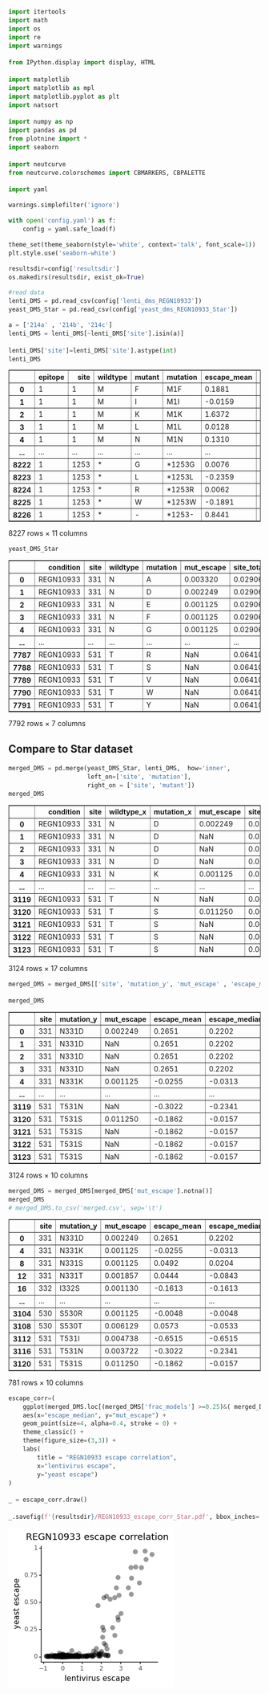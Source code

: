 ```python
import itertools
import math
import os
import re
import warnings

from IPython.display import display, HTML

import matplotlib
import matplotlib as mpl
import matplotlib.pyplot as plt
import natsort

import numpy as np
import pandas as pd
from plotnine import *
import seaborn

import neutcurve
from neutcurve.colorschemes import CBMARKERS, CBPALETTE

import yaml
```


```python
warnings.simplefilter('ignore')
```


```python
with open('config.yaml') as f:
    config = yaml.safe_load(f)
```


```python
theme_set(theme_seaborn(style='white', context='talk', font_scale=1))
plt.style.use('seaborn-white')
```


```python
resultsdir=config['resultsdir']
os.makedirs(resultsdir, exist_ok=True)
```


```python
#read data
lenti_DMS = pd.read_csv(config['lenti_dms_REGN10933'])
yeast_DMS_Star = pd.read_csv(config['yeast_dms_REGN10933_Star'])
```


```python
a = ['214a' , '214b', '214c']
lenti_DMS = lenti_DMS[~lenti_DMS['site'].isin(a)]

lenti_DMS['site']=lenti_DMS['site'].astype(int)
lenti_DMS
```




<div>
<style scoped>
    .dataframe tbody tr th:only-of-type {
        vertical-align: middle;
    }

    .dataframe tbody tr th {
        vertical-align: top;
    }

    .dataframe thead th {
        text-align: right;
    }
</style>
<table border="1" class="dataframe">
  <thead>
    <tr style="text-align: right;">
      <th></th>
      <th>epitope</th>
      <th>site</th>
      <th>wildtype</th>
      <th>mutant</th>
      <th>mutation</th>
      <th>escape_mean</th>
      <th>escape_median</th>
      <th>escape_std</th>
      <th>n_models</th>
      <th>times_seen</th>
      <th>frac_models</th>
    </tr>
  </thead>
  <tbody>
    <tr>
      <th>0</th>
      <td>1</td>
      <td>1</td>
      <td>M</td>
      <td>F</td>
      <td>M1F</td>
      <td>0.1881</td>
      <td>0.1881</td>
      <td>0.0822</td>
      <td>2</td>
      <td>2.50</td>
      <td>0.50</td>
    </tr>
    <tr>
      <th>1</th>
      <td>1</td>
      <td>1</td>
      <td>M</td>
      <td>I</td>
      <td>M1I</td>
      <td>-0.0159</td>
      <td>-0.0159</td>
      <td>0.0653</td>
      <td>2</td>
      <td>3.00</td>
      <td>0.50</td>
    </tr>
    <tr>
      <th>2</th>
      <td>1</td>
      <td>1</td>
      <td>M</td>
      <td>K</td>
      <td>M1K</td>
      <td>1.6372</td>
      <td>1.4280</td>
      <td>0.9661</td>
      <td>3</td>
      <td>1.00</td>
      <td>0.75</td>
    </tr>
    <tr>
      <th>3</th>
      <td>1</td>
      <td>1</td>
      <td>M</td>
      <td>L</td>
      <td>M1L</td>
      <td>0.0128</td>
      <td>0.0167</td>
      <td>0.0803</td>
      <td>4</td>
      <td>1.50</td>
      <td>1.00</td>
    </tr>
    <tr>
      <th>4</th>
      <td>1</td>
      <td>1</td>
      <td>M</td>
      <td>N</td>
      <td>M1N</td>
      <td>0.1310</td>
      <td>0.0393</td>
      <td>0.2769</td>
      <td>3</td>
      <td>1.00</td>
      <td>0.75</td>
    </tr>
    <tr>
      <th>...</th>
      <td>...</td>
      <td>...</td>
      <td>...</td>
      <td>...</td>
      <td>...</td>
      <td>...</td>
      <td>...</td>
      <td>...</td>
      <td>...</td>
      <td>...</td>
      <td>...</td>
    </tr>
    <tr>
      <th>8222</th>
      <td>1</td>
      <td>1253</td>
      <td>*</td>
      <td>G</td>
      <td>*1253G</td>
      <td>0.0076</td>
      <td>0.0076</td>
      <td>0.1399</td>
      <td>2</td>
      <td>1.00</td>
      <td>0.50</td>
    </tr>
    <tr>
      <th>8223</th>
      <td>1</td>
      <td>1253</td>
      <td>*</td>
      <td>L</td>
      <td>*1253L</td>
      <td>-0.2359</td>
      <td>-0.2359</td>
      <td>0.1647</td>
      <td>2</td>
      <td>5.00</td>
      <td>0.50</td>
    </tr>
    <tr>
      <th>8224</th>
      <td>1</td>
      <td>1253</td>
      <td>*</td>
      <td>R</td>
      <td>*1253R</td>
      <td>0.0062</td>
      <td>0.0033</td>
      <td>0.0827</td>
      <td>4</td>
      <td>17.75</td>
      <td>1.00</td>
    </tr>
    <tr>
      <th>8225</th>
      <td>1</td>
      <td>1253</td>
      <td>*</td>
      <td>W</td>
      <td>*1253W</td>
      <td>-0.1891</td>
      <td>-0.1784</td>
      <td>0.2414</td>
      <td>4</td>
      <td>1.00</td>
      <td>1.00</td>
    </tr>
    <tr>
      <th>8226</th>
      <td>1</td>
      <td>1253</td>
      <td>*</td>
      <td>-</td>
      <td>*1253-</td>
      <td>0.8441</td>
      <td>0.8441</td>
      <td>1.2023</td>
      <td>2</td>
      <td>1.00</td>
      <td>0.50</td>
    </tr>
  </tbody>
</table>
<p>8227 rows × 11 columns</p>
</div>




```python
yeast_DMS_Star
```




<div>
<style scoped>
    .dataframe tbody tr th:only-of-type {
        vertical-align: middle;
    }

    .dataframe tbody tr th {
        vertical-align: top;
    }

    .dataframe thead th {
        text-align: right;
    }
</style>
<table border="1" class="dataframe">
  <thead>
    <tr style="text-align: right;">
      <th></th>
      <th>condition</th>
      <th>site</th>
      <th>wildtype</th>
      <th>mutation</th>
      <th>mut_escape</th>
      <th>site_total_escape</th>
      <th>site_max_escape</th>
    </tr>
  </thead>
  <tbody>
    <tr>
      <th>0</th>
      <td>REGN10933</td>
      <td>331</td>
      <td>N</td>
      <td>A</td>
      <td>0.003320</td>
      <td>0.02906</td>
      <td>0.00380</td>
    </tr>
    <tr>
      <th>1</th>
      <td>REGN10933</td>
      <td>331</td>
      <td>N</td>
      <td>D</td>
      <td>0.002249</td>
      <td>0.02906</td>
      <td>0.00380</td>
    </tr>
    <tr>
      <th>2</th>
      <td>REGN10933</td>
      <td>331</td>
      <td>N</td>
      <td>E</td>
      <td>0.001125</td>
      <td>0.02906</td>
      <td>0.00380</td>
    </tr>
    <tr>
      <th>3</th>
      <td>REGN10933</td>
      <td>331</td>
      <td>N</td>
      <td>F</td>
      <td>0.001125</td>
      <td>0.02906</td>
      <td>0.00380</td>
    </tr>
    <tr>
      <th>4</th>
      <td>REGN10933</td>
      <td>331</td>
      <td>N</td>
      <td>G</td>
      <td>0.001125</td>
      <td>0.02906</td>
      <td>0.00380</td>
    </tr>
    <tr>
      <th>...</th>
      <td>...</td>
      <td>...</td>
      <td>...</td>
      <td>...</td>
      <td>...</td>
      <td>...</td>
      <td>...</td>
    </tr>
    <tr>
      <th>7787</th>
      <td>REGN10933</td>
      <td>531</td>
      <td>T</td>
      <td>R</td>
      <td>NaN</td>
      <td>0.06410</td>
      <td>0.01125</td>
    </tr>
    <tr>
      <th>7788</th>
      <td>REGN10933</td>
      <td>531</td>
      <td>T</td>
      <td>S</td>
      <td>NaN</td>
      <td>0.06410</td>
      <td>0.01125</td>
    </tr>
    <tr>
      <th>7789</th>
      <td>REGN10933</td>
      <td>531</td>
      <td>T</td>
      <td>V</td>
      <td>NaN</td>
      <td>0.06410</td>
      <td>0.01125</td>
    </tr>
    <tr>
      <th>7790</th>
      <td>REGN10933</td>
      <td>531</td>
      <td>T</td>
      <td>W</td>
      <td>NaN</td>
      <td>0.06410</td>
      <td>0.01125</td>
    </tr>
    <tr>
      <th>7791</th>
      <td>REGN10933</td>
      <td>531</td>
      <td>T</td>
      <td>Y</td>
      <td>NaN</td>
      <td>0.06410</td>
      <td>0.01125</td>
    </tr>
  </tbody>
</table>
<p>7792 rows × 7 columns</p>
</div>



## Compare to Star dataset


```python
merged_DMS = pd.merge(yeast_DMS_Star, lenti_DMS,  how='inner',
                      left_on=['site', 'mutation'],
                      right_on = ['site', 'mutant'])
merged_DMS
```




<div>
<style scoped>
    .dataframe tbody tr th:only-of-type {
        vertical-align: middle;
    }

    .dataframe tbody tr th {
        vertical-align: top;
    }

    .dataframe thead th {
        text-align: right;
    }
</style>
<table border="1" class="dataframe">
  <thead>
    <tr style="text-align: right;">
      <th></th>
      <th>condition</th>
      <th>site</th>
      <th>wildtype_x</th>
      <th>mutation_x</th>
      <th>mut_escape</th>
      <th>site_total_escape</th>
      <th>site_max_escape</th>
      <th>epitope</th>
      <th>wildtype_y</th>
      <th>mutant</th>
      <th>mutation_y</th>
      <th>escape_mean</th>
      <th>escape_median</th>
      <th>escape_std</th>
      <th>n_models</th>
      <th>times_seen</th>
      <th>frac_models</th>
    </tr>
  </thead>
  <tbody>
    <tr>
      <th>0</th>
      <td>REGN10933</td>
      <td>331</td>
      <td>N</td>
      <td>D</td>
      <td>0.002249</td>
      <td>0.02906</td>
      <td>0.00380</td>
      <td>1</td>
      <td>N</td>
      <td>D</td>
      <td>N331D</td>
      <td>0.2651</td>
      <td>0.2202</td>
      <td>0.1995</td>
      <td>4</td>
      <td>5.00</td>
      <td>1.0</td>
    </tr>
    <tr>
      <th>1</th>
      <td>REGN10933</td>
      <td>331</td>
      <td>N</td>
      <td>D</td>
      <td>NaN</td>
      <td>0.02906</td>
      <td>0.00380</td>
      <td>1</td>
      <td>N</td>
      <td>D</td>
      <td>N331D</td>
      <td>0.2651</td>
      <td>0.2202</td>
      <td>0.1995</td>
      <td>4</td>
      <td>5.00</td>
      <td>1.0</td>
    </tr>
    <tr>
      <th>2</th>
      <td>REGN10933</td>
      <td>331</td>
      <td>N</td>
      <td>D</td>
      <td>NaN</td>
      <td>0.02906</td>
      <td>0.00380</td>
      <td>1</td>
      <td>N</td>
      <td>D</td>
      <td>N331D</td>
      <td>0.2651</td>
      <td>0.2202</td>
      <td>0.1995</td>
      <td>4</td>
      <td>5.00</td>
      <td>1.0</td>
    </tr>
    <tr>
      <th>3</th>
      <td>REGN10933</td>
      <td>331</td>
      <td>N</td>
      <td>D</td>
      <td>NaN</td>
      <td>0.02906</td>
      <td>0.00380</td>
      <td>1</td>
      <td>N</td>
      <td>D</td>
      <td>N331D</td>
      <td>0.2651</td>
      <td>0.2202</td>
      <td>0.1995</td>
      <td>4</td>
      <td>5.00</td>
      <td>1.0</td>
    </tr>
    <tr>
      <th>4</th>
      <td>REGN10933</td>
      <td>331</td>
      <td>N</td>
      <td>K</td>
      <td>0.001125</td>
      <td>0.02906</td>
      <td>0.00380</td>
      <td>1</td>
      <td>N</td>
      <td>K</td>
      <td>N331K</td>
      <td>-0.0255</td>
      <td>-0.0313</td>
      <td>0.0417</td>
      <td>4</td>
      <td>1.25</td>
      <td>1.0</td>
    </tr>
    <tr>
      <th>...</th>
      <td>...</td>
      <td>...</td>
      <td>...</td>
      <td>...</td>
      <td>...</td>
      <td>...</td>
      <td>...</td>
      <td>...</td>
      <td>...</td>
      <td>...</td>
      <td>...</td>
      <td>...</td>
      <td>...</td>
      <td>...</td>
      <td>...</td>
      <td>...</td>
      <td>...</td>
    </tr>
    <tr>
      <th>3119</th>
      <td>REGN10933</td>
      <td>531</td>
      <td>T</td>
      <td>N</td>
      <td>NaN</td>
      <td>0.06410</td>
      <td>0.01125</td>
      <td>1</td>
      <td>T</td>
      <td>N</td>
      <td>T531N</td>
      <td>-0.3022</td>
      <td>-0.2341</td>
      <td>0.4065</td>
      <td>4</td>
      <td>2.25</td>
      <td>1.0</td>
    </tr>
    <tr>
      <th>3120</th>
      <td>REGN10933</td>
      <td>531</td>
      <td>T</td>
      <td>S</td>
      <td>0.011250</td>
      <td>0.06410</td>
      <td>0.01125</td>
      <td>1</td>
      <td>T</td>
      <td>S</td>
      <td>T531S</td>
      <td>-0.1862</td>
      <td>-0.0157</td>
      <td>0.3807</td>
      <td>4</td>
      <td>1.75</td>
      <td>1.0</td>
    </tr>
    <tr>
      <th>3121</th>
      <td>REGN10933</td>
      <td>531</td>
      <td>T</td>
      <td>S</td>
      <td>NaN</td>
      <td>0.06410</td>
      <td>0.01125</td>
      <td>1</td>
      <td>T</td>
      <td>S</td>
      <td>T531S</td>
      <td>-0.1862</td>
      <td>-0.0157</td>
      <td>0.3807</td>
      <td>4</td>
      <td>1.75</td>
      <td>1.0</td>
    </tr>
    <tr>
      <th>3122</th>
      <td>REGN10933</td>
      <td>531</td>
      <td>T</td>
      <td>S</td>
      <td>NaN</td>
      <td>0.06410</td>
      <td>0.01125</td>
      <td>1</td>
      <td>T</td>
      <td>S</td>
      <td>T531S</td>
      <td>-0.1862</td>
      <td>-0.0157</td>
      <td>0.3807</td>
      <td>4</td>
      <td>1.75</td>
      <td>1.0</td>
    </tr>
    <tr>
      <th>3123</th>
      <td>REGN10933</td>
      <td>531</td>
      <td>T</td>
      <td>S</td>
      <td>NaN</td>
      <td>0.06410</td>
      <td>0.01125</td>
      <td>1</td>
      <td>T</td>
      <td>S</td>
      <td>T531S</td>
      <td>-0.1862</td>
      <td>-0.0157</td>
      <td>0.3807</td>
      <td>4</td>
      <td>1.75</td>
      <td>1.0</td>
    </tr>
  </tbody>
</table>
<p>3124 rows × 17 columns</p>
</div>




```python
merged_DMS = merged_DMS[['site', 'mutation_y', 'mut_escape' , 'escape_mean', 'escape_median', 'n_models', 'times_seen', 'frac_models','wildtype_y', 'mutation_x']]

merged_DMS
```




<div>
<style scoped>
    .dataframe tbody tr th:only-of-type {
        vertical-align: middle;
    }

    .dataframe tbody tr th {
        vertical-align: top;
    }

    .dataframe thead th {
        text-align: right;
    }
</style>
<table border="1" class="dataframe">
  <thead>
    <tr style="text-align: right;">
      <th></th>
      <th>site</th>
      <th>mutation_y</th>
      <th>mut_escape</th>
      <th>escape_mean</th>
      <th>escape_median</th>
      <th>n_models</th>
      <th>times_seen</th>
      <th>frac_models</th>
      <th>wildtype_y</th>
      <th>mutation_x</th>
    </tr>
  </thead>
  <tbody>
    <tr>
      <th>0</th>
      <td>331</td>
      <td>N331D</td>
      <td>0.002249</td>
      <td>0.2651</td>
      <td>0.2202</td>
      <td>4</td>
      <td>5.00</td>
      <td>1.0</td>
      <td>N</td>
      <td>D</td>
    </tr>
    <tr>
      <th>1</th>
      <td>331</td>
      <td>N331D</td>
      <td>NaN</td>
      <td>0.2651</td>
      <td>0.2202</td>
      <td>4</td>
      <td>5.00</td>
      <td>1.0</td>
      <td>N</td>
      <td>D</td>
    </tr>
    <tr>
      <th>2</th>
      <td>331</td>
      <td>N331D</td>
      <td>NaN</td>
      <td>0.2651</td>
      <td>0.2202</td>
      <td>4</td>
      <td>5.00</td>
      <td>1.0</td>
      <td>N</td>
      <td>D</td>
    </tr>
    <tr>
      <th>3</th>
      <td>331</td>
      <td>N331D</td>
      <td>NaN</td>
      <td>0.2651</td>
      <td>0.2202</td>
      <td>4</td>
      <td>5.00</td>
      <td>1.0</td>
      <td>N</td>
      <td>D</td>
    </tr>
    <tr>
      <th>4</th>
      <td>331</td>
      <td>N331K</td>
      <td>0.001125</td>
      <td>-0.0255</td>
      <td>-0.0313</td>
      <td>4</td>
      <td>1.25</td>
      <td>1.0</td>
      <td>N</td>
      <td>K</td>
    </tr>
    <tr>
      <th>...</th>
      <td>...</td>
      <td>...</td>
      <td>...</td>
      <td>...</td>
      <td>...</td>
      <td>...</td>
      <td>...</td>
      <td>...</td>
      <td>...</td>
      <td>...</td>
    </tr>
    <tr>
      <th>3119</th>
      <td>531</td>
      <td>T531N</td>
      <td>NaN</td>
      <td>-0.3022</td>
      <td>-0.2341</td>
      <td>4</td>
      <td>2.25</td>
      <td>1.0</td>
      <td>T</td>
      <td>N</td>
    </tr>
    <tr>
      <th>3120</th>
      <td>531</td>
      <td>T531S</td>
      <td>0.011250</td>
      <td>-0.1862</td>
      <td>-0.0157</td>
      <td>4</td>
      <td>1.75</td>
      <td>1.0</td>
      <td>T</td>
      <td>S</td>
    </tr>
    <tr>
      <th>3121</th>
      <td>531</td>
      <td>T531S</td>
      <td>NaN</td>
      <td>-0.1862</td>
      <td>-0.0157</td>
      <td>4</td>
      <td>1.75</td>
      <td>1.0</td>
      <td>T</td>
      <td>S</td>
    </tr>
    <tr>
      <th>3122</th>
      <td>531</td>
      <td>T531S</td>
      <td>NaN</td>
      <td>-0.1862</td>
      <td>-0.0157</td>
      <td>4</td>
      <td>1.75</td>
      <td>1.0</td>
      <td>T</td>
      <td>S</td>
    </tr>
    <tr>
      <th>3123</th>
      <td>531</td>
      <td>T531S</td>
      <td>NaN</td>
      <td>-0.1862</td>
      <td>-0.0157</td>
      <td>4</td>
      <td>1.75</td>
      <td>1.0</td>
      <td>T</td>
      <td>S</td>
    </tr>
  </tbody>
</table>
<p>3124 rows × 10 columns</p>
</div>




```python
merged_DMS = merged_DMS[merged_DMS['mut_escape'].notna()]
merged_DMS   
# merged_DMS.to_csv('merged.csv', sep='\t')
```




<div>
<style scoped>
    .dataframe tbody tr th:only-of-type {
        vertical-align: middle;
    }

    .dataframe tbody tr th {
        vertical-align: top;
    }

    .dataframe thead th {
        text-align: right;
    }
</style>
<table border="1" class="dataframe">
  <thead>
    <tr style="text-align: right;">
      <th></th>
      <th>site</th>
      <th>mutation_y</th>
      <th>mut_escape</th>
      <th>escape_mean</th>
      <th>escape_median</th>
      <th>n_models</th>
      <th>times_seen</th>
      <th>frac_models</th>
      <th>wildtype_y</th>
      <th>mutation_x</th>
    </tr>
  </thead>
  <tbody>
    <tr>
      <th>0</th>
      <td>331</td>
      <td>N331D</td>
      <td>0.002249</td>
      <td>0.2651</td>
      <td>0.2202</td>
      <td>4</td>
      <td>5.00</td>
      <td>1.00</td>
      <td>N</td>
      <td>D</td>
    </tr>
    <tr>
      <th>4</th>
      <td>331</td>
      <td>N331K</td>
      <td>0.001125</td>
      <td>-0.0255</td>
      <td>-0.0313</td>
      <td>4</td>
      <td>1.25</td>
      <td>1.00</td>
      <td>N</td>
      <td>K</td>
    </tr>
    <tr>
      <th>8</th>
      <td>331</td>
      <td>N331S</td>
      <td>0.001125</td>
      <td>0.0492</td>
      <td>0.0204</td>
      <td>4</td>
      <td>7.50</td>
      <td>1.00</td>
      <td>N</td>
      <td>S</td>
    </tr>
    <tr>
      <th>12</th>
      <td>331</td>
      <td>N331T</td>
      <td>0.001857</td>
      <td>0.0444</td>
      <td>-0.0843</td>
      <td>4</td>
      <td>1.50</td>
      <td>1.00</td>
      <td>N</td>
      <td>T</td>
    </tr>
    <tr>
      <th>16</th>
      <td>332</td>
      <td>I332S</td>
      <td>0.001130</td>
      <td>-0.1613</td>
      <td>-0.1613</td>
      <td>2</td>
      <td>1.00</td>
      <td>0.50</td>
      <td>I</td>
      <td>S</td>
    </tr>
    <tr>
      <th>...</th>
      <td>...</td>
      <td>...</td>
      <td>...</td>
      <td>...</td>
      <td>...</td>
      <td>...</td>
      <td>...</td>
      <td>...</td>
      <td>...</td>
      <td>...</td>
    </tr>
    <tr>
      <th>3104</th>
      <td>530</td>
      <td>S530R</td>
      <td>0.001125</td>
      <td>-0.0048</td>
      <td>-0.0048</td>
      <td>2</td>
      <td>1.50</td>
      <td>0.50</td>
      <td>S</td>
      <td>R</td>
    </tr>
    <tr>
      <th>3108</th>
      <td>530</td>
      <td>S530T</td>
      <td>0.006129</td>
      <td>0.0573</td>
      <td>-0.0533</td>
      <td>4</td>
      <td>3.25</td>
      <td>1.00</td>
      <td>S</td>
      <td>T</td>
    </tr>
    <tr>
      <th>3112</th>
      <td>531</td>
      <td>T531I</td>
      <td>0.004738</td>
      <td>-0.6515</td>
      <td>-0.6515</td>
      <td>1</td>
      <td>1.00</td>
      <td>0.25</td>
      <td>T</td>
      <td>I</td>
    </tr>
    <tr>
      <th>3116</th>
      <td>531</td>
      <td>T531N</td>
      <td>0.003722</td>
      <td>-0.3022</td>
      <td>-0.2341</td>
      <td>4</td>
      <td>2.25</td>
      <td>1.00</td>
      <td>T</td>
      <td>N</td>
    </tr>
    <tr>
      <th>3120</th>
      <td>531</td>
      <td>T531S</td>
      <td>0.011250</td>
      <td>-0.1862</td>
      <td>-0.0157</td>
      <td>4</td>
      <td>1.75</td>
      <td>1.00</td>
      <td>T</td>
      <td>S</td>
    </tr>
  </tbody>
</table>
<p>781 rows × 10 columns</p>
</div>




```python
escape_corr=(
    ggplot(merged_DMS.loc[(merged_DMS['frac_models'] >=0.25)&( merged_DMS['times_seen'] >=3)&(merged_DMS['n_models'] >=3)]) +
    aes(x="escape_median", y="mut_escape") +
    geom_point(size=4, alpha=0.4, stroke = 0) + 
    theme_classic() +
    theme(figure_size=(3,3)) +
    labs(
        title = "REGN10933 escape correlation",
        x="lentivirus escape",
        y="yeast escape")
)

_ = escape_corr.draw()

_.savefig(f'{resultsdir}/REGN10933_escape_corr_Star.pdf', bbox_inches='tight')

```


    
![png](REGN10933_yeast_lenti_dms_comparison_files/REGN10933_yeast_lenti_dms_comparison_12_0.png)
    



```python

```

